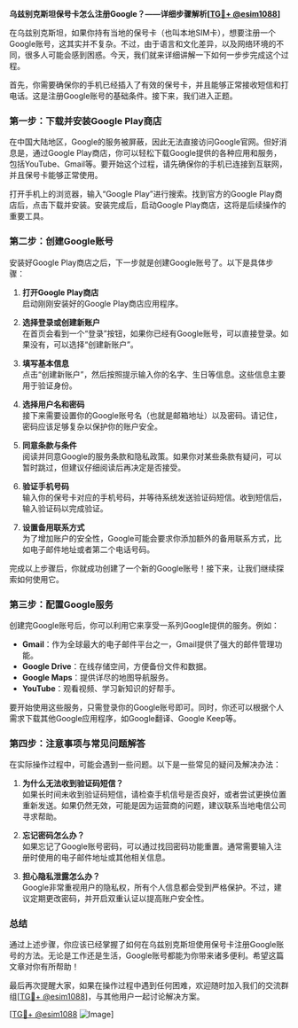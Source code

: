 **乌兹别克斯坦保号卡怎么注册Google？——详细步骤解析[[TG💪+ @esim1088](https://t.me/s/esim1088)]**

在乌兹别克斯坦，如果你持有当地的保号卡（也叫本地SIM卡），想要注册一个Google账号，这其实并不复杂。不过，由于语言和文化差异，以及网络环境的不同，很多人可能会感到困惑。今天，我们就来详细讲解一下如何一步步完成这个过程。

首先，你需要确保你的手机已经插入了有效的保号卡，并且能够正常接收短信和打电话。这是注册Google账号的基础条件。接下来，我们进入正题。

### 第一步：下载并安装Google Play商店

在中国大陆地区，Google的服务被屏蔽，因此无法直接访问Google官网。但好消息是，通过Google Play商店，你可以轻松下载Google提供的各种应用和服务，包括YouTube、Gmail等。要开始这个过程，请先确保你的手机已连接到互联网，并且保号卡能够正常使用。

打开手机上的浏览器，输入“Google Play”进行搜索。找到官方的Google Play商店后，点击下载并安装。安装完成后，启动Google Play商店，这将是后续操作的重要工具。

### 第二步：创建Google账号

安装好Google Play商店之后，下一步就是创建Google账号了。以下是具体步骤：

1. **打开Google Play商店**  
   启动刚刚安装好的Google Play商店应用程序。

2. **选择登录或创建新账户**  
   在首页会看到一个“登录”按钮，如果你已经有Google账号，可以直接登录。如果没有，可以选择“创建新账户”。

3. **填写基本信息**  
   点击“创建新账户”，然后按照提示输入你的名字、生日等信息。这些信息主要用于验证身份。

4. **选择用户名和密码**  
   接下来需要设置你的Google账号名（也就是邮箱地址）以及密码。请记住，密码应该足够复杂以保护你的账户安全。

5. **同意条款与条件**  
   阅读并同意Google的服务条款和隐私政策。如果你对某些条款有疑问，可以暂时跳过，但建议仔细阅读后再决定是否接受。

6. **验证手机号码**  
   输入你的保号卡对应的手机号码，并等待系统发送验证码短信。收到短信后，输入验证码以完成验证。

7. **设置备用联系方式**  
   为了增加账户的安全性，Google可能会要求你添加额外的备用联系方式，比如电子邮件地址或者第二个电话号码。

完成以上步骤后，你就成功创建了一个新的Google账号！接下来，让我们继续探索如何使用它。

### 第三步：配置Google服务

创建完Google账号后，你可以利用它来享受一系列Google提供的服务。例如：

- **Gmail**：作为全球最大的电子邮件平台之一，Gmail提供了强大的邮件管理功能。
- **Google Drive**：在线存储空间，方便备份文件和数据。
- **Google Maps**：提供详尽的地图导航服务。
- **YouTube**：观看视频、学习新知识的好帮手。

要开始使用这些服务，只需登录你的Google账号即可。同时，你还可以根据个人需求下载其他Google应用程序，如Google翻译、Google Keep等。

### 第四步：注意事项与常见问题解答

在实际操作过程中，可能会遇到一些问题。以下是一些常见的疑问及解决办法：

1. **为什么无法收到验证码短信？**  
   如果长时间未收到验证码短信，请检查手机信号是否良好，或者尝试更换位置重新发送。如果仍然无效，可能是因为运营商的问题，建议联系当地电信公司寻求帮助。

2. **忘记密码怎么办？**  
   如果忘记了Google账号密码，可以通过找回密码功能重置。通常需要输入注册时使用的电子邮件地址或其他相关信息。

3. **担心隐私泄露怎么办？**  
   Google非常重视用户的隐私权，所有个人信息都会受到严格保护。不过，建议定期更改密码，并开启双重认证以提高账户安全性。

### 总结

通过上述步骤，你应该已经掌握了如何在乌兹别克斯坦使用保号卡注册Google账号的方法。无论是工作还是生活，Google账号都能为你带来诸多便利。希望这篇文章对你有所帮助！

最后再次提醒大家，如果在操作过程中遇到任何困难，欢迎随时加入我们的交流群组[[TG💪+ @esim1088](https://t.me/s/esim1088)]，与其他用户一起讨论解决方案。

[[TG💪+ @esim1088](https://t.me/s/esim1088) ![Image](https://i.postimg.cc/4NQfJmqS/Snipaste-2025-05-13-00-14-12.png)]